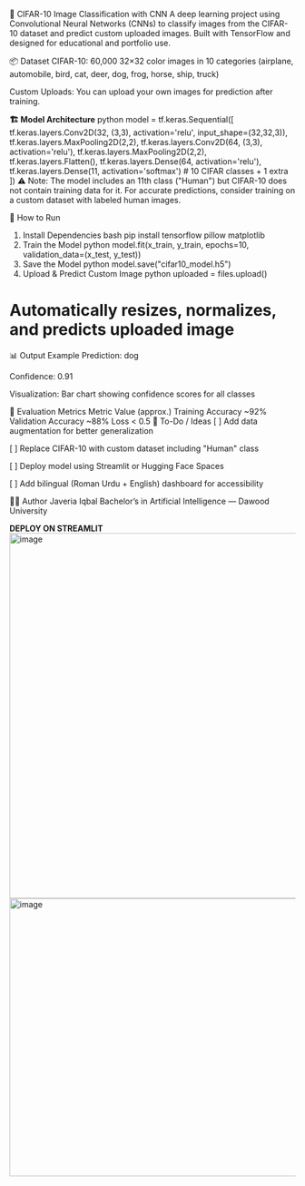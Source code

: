 🧠 CIFAR-10 Image Classification with CNN
A deep learning project using Convolutional Neural Networks (CNNs) to classify images from the CIFAR-10 dataset and predict custom uploaded images. Built with TensorFlow and designed for educational and portfolio use.

📦 Dataset
CIFAR-10: 60,000 32×32 color images in 10 categories (airplane, automobile, bird, cat, deer, dog, frog, horse, ship, truck)

Custom Uploads: You can upload your own images for prediction after training.

**🏗️ Model Architecture**
python
model = tf.keras.Sequential([
    tf.keras.layers.Conv2D(32, (3,3), activation='relu', input_shape=(32,32,3)),
    tf.keras.layers.MaxPooling2D(2,2),
    tf.keras.layers.Conv2D(64, (3,3), activation='relu'),
    tf.keras.layers.MaxPooling2D(2,2),
    tf.keras.layers.Flatten(),
    tf.keras.layers.Dense(64, activation='relu'),
    tf.keras.layers.Dense(11, activation='softmax')  # 10 CIFAR classes + 1 extra
])
⚠️ Note: The model includes an 11th class ("Human") but CIFAR-10 does not contain training data for it. For accurate predictions, consider training on a custom dataset with labeled human images.

🚀 How to Run
1. Install Dependencies
bash
pip install tensorflow pillow matplotlib
2. Train the Model
python
model.fit(x_train, y_train, epochs=10, validation_data=(x_test, y_test))
3. Save the Model
python
model.save("cifar10_model.h5")
4. Upload & Predict Custom Image
python
uploaded = files.upload()
# Automatically resizes, normalizes, and predicts uploaded image
📊 Output Example
Prediction: dog

Confidence: 0.91

Visualization: Bar chart showing confidence scores for all classes

🧪 Evaluation Metrics
Metric	Value (approx.)
Training Accuracy	~92%
Validation Accuracy	~88%
Loss	< 0.5
📌 To-Do / Ideas
[ ] Add data augmentation for better generalization

[ ] Replace CIFAR-10 with custom dataset including "Human" class

[ ] Deploy model using Streamlit or Hugging Face Spaces



[ ] Add bilingual (Roman Urdu + English) dashboard for accessibility

👩‍💻 Author
Javeria Iqbal Bachelor’s in Artificial Intelligence — Dawood University


**DEPLOY ON STREAMLIT**
<img width="964" height="644" alt="image" src="https://github.com/user-attachments/assets/0e67b514-9c3c-4a79-8053-2ba45bea8418" />
<img width="925" height="490" alt="image" src="https://github.com/user-attachments/assets/c4571511-7ca7-4120-aff4-fce42c65f456" />

